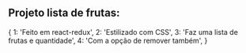 ## Projeto lista de frutas:
{
  1:  'Feito em react-redux',
  2:  'Estilizado com CSS',
  3:  'Faz uma lista de frutas e quantidade',
  4:  'Com a opção de remover também',
}